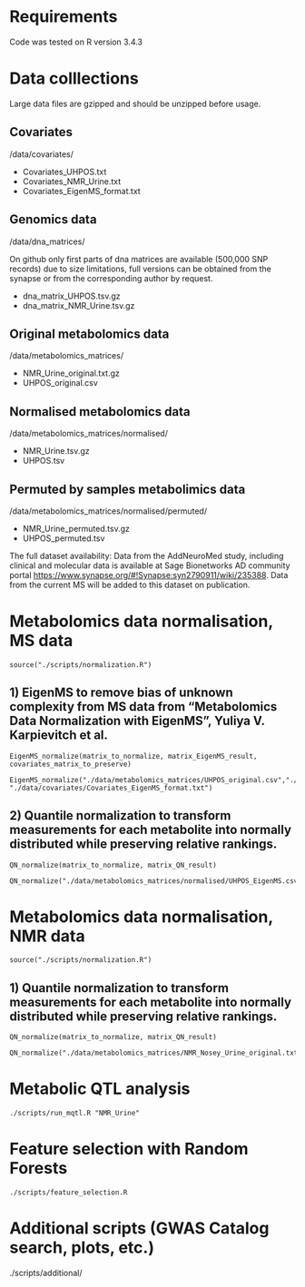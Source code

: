 # Requirements 
Code was tested on R version 3.4.3
# Data colllections
Large data files are gzipped and should be unzipped before usage.
## Covariates
/data/covariates/
* Covariates_UHPOS.txt
* Covariates_NMR_Urine.txt
* Covariates_EigenMS_format.txt

## Genomics data
/data/dna_matrices/

On github only first parts of dna matrices are available (500,000 SNP records) due to size limitations, full versions can be obtained from the synapse or from the corresponding author by request.

* dna_matrix_UHPOS.tsv.gz
* dna_matrix_NMR_Urine.tsv.gz

## Original metabolomics data
/data/metabolomics_matrices/
* NMR_Urine_original.txt.gz
* UHPOS_original.csv

## Normalised metabolomics data
/data/metabolomics_matrices/normalised/
* NMR_Urine.tsv.gz
* UHPOS.tsv

## Permuted by samples metabolimics data
/data/metabolomics_matrices/normalised/permuted/
* NMR_Urine_permuted.tsv.gz
* UHPOS_permuted.tsv

The full dataset availability:
Data from the AddNeuroMed study, including clinical and molecular data is available at Sage Bionetworks AD community portal https://www.synapse.org/#!Synapse:syn2790911/wiki/235388. Data from the current MS will be added to this dataset on publication.

# Metabolomics data normalisation, MS data
```
source("./scripts/normalization.R")
```
## 1) EigenMS to remove bias of unknown complexity from MS data from “Metabolomics Data Normalization with EigenMS”, Yuliya V. Karpievitch et al. 
```
EigenMS_normalize(matrix_to_normalize, matrix_EigenMS_result, covariates_matrix_to_preserve)

EigenMS_normalize("./data/metabolomics_matrices/UHPOS_original.csv","./data/metabolomics_matrices/normalised/UHPOS_EigenMS.csv", "./data/covariates/Covariates_EigenMS_format.txt")
```
## 2) Quantile normalization to transform measurements for each metabolite into normally distributed while preserving relative rankings.
```
QN_normalize(matrix_to_normalize, matrix_QN_result)

QN_normalize("./data/metabolomics_matrices/normalised/UHPOS_EigenMS.csv","./data/metabolomics_matrices/normalised/UHPOS.tsv")
```
# Metabolomics data normalisation, NMR data
```
source("./scripts/normalization.R")
```
## 1) Quantile normalization to transform measurements for each metabolite into normally distributed while preserving relative rankings.
```
QN_normalize(matrix_to_normalize, matrix_QN_result)

QN_normalize("./data/metabolomics_matrices/NMR_Nosey_Urine_original.txt","./data/metabolomics_matrices/normalised/NMR_Nosey_Urine.tsv")
```

# Metabolic QTL analysis
```
./scripts/run_mqtl.R "NMR_Urine"
```
# Feature selection with Random Forests
```
./scripts/feature_selection.R
```

# Additional scripts (GWAS Catalog search, plots, etc.)

./scripts/additional/

